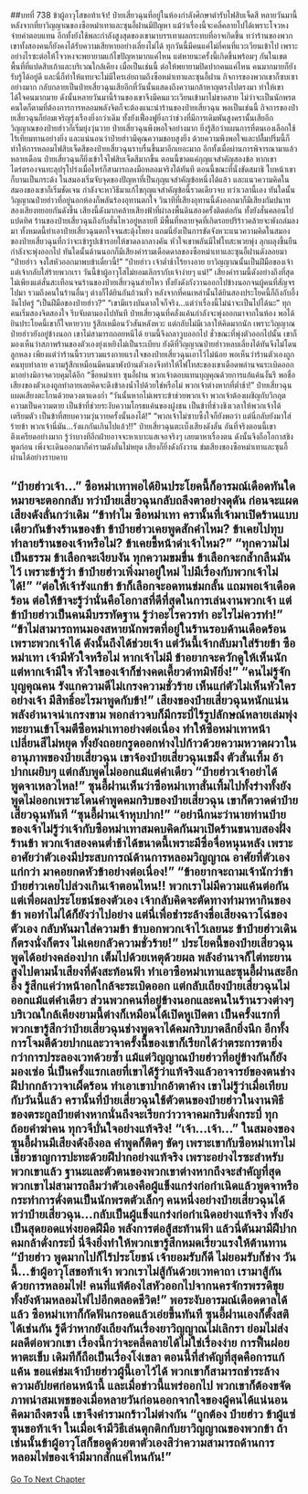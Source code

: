 ##บทที่ 738 ข้าผู้อาวุโสขอท้าเจ้า!
ป๋ายเสี่ยวฉุนที่อยู่ในห้องกำลังศึกษาตำรับไฟสิบเจ็ดสี หลายวันมานี้ หลังจากที่ยาวิญญาณของซือหม่าเทาและซุนอี้ฝานมีปัญหา แม้ว่าเรื่องนี้จะคลี่คลายไปได้เพราะโจวหงจ่ายค่าตอบแทน อีกทั้งยังใช้พละกำลังสูงสุดของเขามาบรรเทาผลกระทบที่อาจเกิดขึ้น
ทว่าร้านของพวกเขาทั้งสองคนก็ยังคงได้รับความเสียหายอย่างเลี่ยงไม่ได้ ทุกวันนี้มีคนแค่ไม่กี่คนที่แวะเวียนเข้าไป เพราะอย่างไรซะต่อให้โจวหงจะพยายามแก้ไขปัญหามากแค่ไหน แต่หายนะครั้งนี้เกิดขึ้นพร้อมๆ กันในเขตพื้นที่ที่แปดสิบเก้าและบริเวณใกล้เคียง เมื่อเป็นเช่นนี้ ต่อให้พยายามปิดปากคนแค่ไหน คนมากมายก็ยังรับรู้ได้อยู่ดี
และนี่ก็ทำให้แทบจะไม่มีใครเอ่ยถามถึงซือหม่าเทาและซุนอี้ฝาน กิจการของพวกเขาก็ซบเซาอย่างมาก กลับกลายเป็นป๋ายเสี่ยวฉุนเสียอีกที่วันนั้นแสดงถึงความกล้าหาญตรงไปตรงมา ทำให้เขาได้ใจคนมากมาย ดังนั้นหลายวันมานี้ร้านของเขาจึงมีคนแวะเวียนเข้ามาไม่ขาดสาย ไม่ว่าจะเป็นนักพรตคนใดก็ตามที่ต้องการการหลอมพลังจิตก็จะต้องแนะนำร้านของป๋ายเสี่ยวฉุน
พอเป็นเช่นนี้ กิจการของป๋ายเสี่ยวฉุนก็ย่อมเจริญรุ่งเรืองยิ่งกว่าเดิม ทั้งยังเฟื่องฟูยิ่งกว่าช่วงที่มีการเดิมพันสูงครานั้นเสียอีก
วิญญาณของป๋ายฮ่าวก็เริ่มยุ่งวุ่นวาย ป๋ายเสี่ยวฉุนพึงพอใจอย่างมาก ยิ่งรู้สึกว่าแผนการที่ตนเองเลือกใช้ไร้เทียมทานอย่างยิ่ง และแน่นอนว่าป๋ายฮ่าวมีคุณความชอบสูงยิ่ง
ด้วยความพึงพอใจและปลื้มปริ่มนี้ก็ทำให้การหลอมไฟสิบเจ็ดสีของป๋ายเสี่ยวฉุนราบรื่นขึ้นมาอีกเยอะมาก อีกทั้งเมื่อผ่านการพิจารณามาแล้วหลายเดือน ป๋ายเสี่ยวฉุนก็ยิ่งเข้าใจไฟสิบเจ็ดสีมากขึ้น ตอนนี้ขาดแค่กุญแจสำคัญสองข้อ หากเขาไตร่ตรองจนทะลุปรุโปร่งเมื่อไหร่ก็สามารถลงมือหลอมจริงได้ทันที
ตอนนี้ขณะที่นั่งขัดสมาธิ ใบหน้าเขาก็บานเป็นกระด้ง ในสมองเริ่มจับจุดของปัญหาที่เป็นกุญแจสำคัญข้อหนึ่งได้แล้ว และแนวความคิดในสมองของเขาก็เริ่มชัดเจน กำลังจะหาวิธีมาแก้ไขกุญแจสำคัญข้อนี้รวดเดียวจบ
ทว่าเวลานี้เอง ทันใดนั้นวิญญาณป๋ายฮ่าวที่อยู่นอกห้องก็พลันร้องอุทานตกใจ
วินาทีที่เสียงอุทานนี้ดังออกมาก็มีเสียงกัมปนาทสองเสียงทยอยกันดังขึ้น เสียงนี้ดังมากคล้ายเสียงฟ้าที่ผ่าลงพื้นดินสองครั้งติดต่อกัน ทั้งยังสั่นคลอนไปแปดทิศ ร้านของป๋ายเสี่ยวฉุนถึงกับสั่นไหวอยู่หลายที มีพื้นที่หลายจุดที่เกิดรอยปริร้าวคล้ายจะพังถล่มลงมา
ทั้งหมดนี้ทำเอาป๋ายเสี่ยวฉุนตกใจจนสะดุ้งโหยง แถมนี่ยังเป็นการขัดจังหวะแนวความคิดในสมองของป๋ายเสี่ยวฉุนที่กว่าจะเข้ารูปเข้ารอยให้ขาดลงกลางคัน หัวใจเขาพลันมีไฟโทสะพวยพุ่ง ลุกผลุงขึ้นยืน กำลังจะพุ่งออกไป ทันใดนั้นด้านนอกก็มีเสียงคำรามเดือดดาลของซือหม่าเทาและซุนอี้ฝานดังลอยมา
“ป๋ายฮ่าว จงใสหัวออกมาพบข้าเดี๋ยวนี้!”
“ป๋ายฮ่าว เจ้าต่ำช้าไร้ยางอาย ยาวิญญาณนั้นเป็นฝีมือของเจ้า แต่เจ้ากลับใส่ร้ายพวกเรา วันนี้ข้าผู้อาวุโสไม่ยอมเลิกรากับเจ้าง่ายๆ แน่!”
เสียงคำรามนี้ดังอย่างถึงที่สุด ไม่เพียงแต่สั่นสะเทือนจนร้านของป๋ายเสี่ยวฉุนส่ายไหว ทั้งยังดังกังวานออกไปข้างนอกจนผู้คนที่สัญจรไปมา รวมถึงคนในร้านอื่นๆ ต่างก็ได้ยินกันถ้วนทั่ว
หลังจากที่คนเหล่านั้นได้ยินสองประโยคนี้ก็ถึงกับอึ้งงันไปครู่
“เป็นฝีมือของป๋ายฮ่าว?”
“เขามีแรงบันดาลใจก็จริง...แต่ว่าเรื่องนี้ไม่น่าจะเป็นไปได้นะ” ทุกคนเริ่มสองจิตสองใจ รีบจับตามองไปทันที
ป๋ายเสี่ยวฉุนที่คลั่งแค้นกำลังจะพุ่งออกมาจากในห้อง พอได้ยินประโยคนี้เขาก็ใจหายวาบ รู้สึกเหมือนวัวสันหลังหวะ แต่กลับไม่มีเวลาให้คิดมากนัก เพราะวิญญาณป๋ายฮ่าวยังอยู่ข้างนอก เขาไม่สามารถถอยหนีได้ ยามนี้จึงถลาวูบออกไป
ชั่วขณะที่พุ่งตัวออกไปนั้น เขาก็มองเห็นว่าสภาพร้านของตัวเองยุ่งเหยิงไม่เป็นระเบียบ ยังดีที่วิญญาณป๋ายฮ่าวหลบเลี่ยงได้ทันจึงไม่โดนลูกหลง เพียงแต่ว่าร้านนี้รวบรวมแรงกายแรงใจของป๋ายเสี่ยวฉุนเอาไว้ไม่น้อย พอเห็นว่าร้านตัวเองถูกคนทุบทำลาย ความรู้สึกเหมือนมีคนมาพังบ้านตัวเองจึงทำให้ไฟโทสะของเขาเดือดพล่านจนระเบิดออกมาอย่างมิอาจควบคุมได้อีก
“ซือหม่าเทา ซุนอี้ฝาน พวกเจ้าตอบแทนบุญคุณด้วยการแก้แค้นงั้นรึ พอชื่อเสียงของตัวเองถูกทำลายเลยคิดจะดึงข้าลงน้ำไปด้วยใช่หรือไม่ พวกเจ้าต่างหากที่ต่ำช้า!” ป๋ายเสี่ยวฉุนแผดเสียงตะโกนด้วยดวงตาแดงก่ำ
“วันนั้นหากไม่เพราะข้าช่วยพวกเจ้า พวกเจ้าต้องเผชิญกับวิกฤตความเป็นความตาย เป็นข้าที่ช่วยระงับความโกรธแค้นของฝูงชน เป็นข้าที่ช่วงชิงเวลาให้พวกเจ้าได้เตรียมตัว เป็นข้าที่สยบความวุ่นวายครั้งนั้นลงได้!”
“พวกเจ้าไม่ซาบซึ้งใจก็ยังพอว่า แต่นี่กลับยังมาใส่ร้ายข้า พวกเจ้านี่มัน...รังแกกันเกินไปแล้ว!!” ป๋ายเสี่ยวฉุนตะเบ็งเสียงดังลั่น อันที่จริงตอนนี้เขาตึงเครียดอย่างมาก รู้ว่าบางทีอีกฝ่ายอาจจะหาเบาะแสเจอจริงๆ เลยมาหาเรื่องตน ดังนั้นจึงถือโอกาสชิงพูดก่อน เพิ่งจะเดินออกมาก็คำรามดังลั่นไม่หยุด เสียงก็ยิ่งดังกังวาน ข่มเสียงของซือหม่าเทาและซุนอี้ฝานได้อย่างราบคาบ

“ป๋ายฮ่าวเจ้า...” ซือหม่าเทาพอได้ยินประโยคนี้ก็อารมณ์เดือดทันใด หมายจะตอกกลับ ทว่าป๋ายเสี่ยวฉุนกลับถลึงตาอย่างดุดัน ก่อนจะแผดเสียงดังลั่นกว่าเดิม
“ข้าทำไม ซือหม่าเทา ครานั้นที่เจ้ามาเปิดร้านแบบเดียวกันข้างร้านของข้า ข้าป๋ายฮ่าวเคยพูดสักคำไหม? ข้าเคยไปทุบทำลายร้านของเจ้าหรือไม่? ข้าเคยชี้หน้าด่าเจ้าไหม?”
“ทุกความไม่เป็นธรรม ข้าเลือกจะเงียบงัน ทุกความขมขื่น ข้าเลือกจะกล้ำกลืนมันไว้ เพราะข้ารู้ว่า ข้าป๋ายฮ่าวเพิ่งมาอยู่ใหม่ ไปมีเรื่องกับพวกเจ้าไม่ได้!”
“ต่อให้เจ้ารังแกข้า ข้าก็เลือกจะอดทนข่มกลั้น แถมพอเจ้าเดือดร้อน ต่อให้ข้าจะรู้ว่านั่นคือโอกาสที่ดีที่สุดในการเล่นงานพวกเจ้า แต่ข้าป๋ายฮ่าวเป็นคนมีบรรทัดฐาน รู้ว่าอะไรควรทำ อะไรไม่ควรทำ!”
“ข้าไม่สามารถทนมองสหายนักพรตที่อยู่ในร้านรอบด้านเดือดร้อนเพราะพวกเจ้าได้ ดังนั้นถึงได้ช่วยเจ้า แต่วันนี้เจ้ากลับมาใส่ร้ายข้า ซือหม่าเทา เจ้ามีหัวใจหรือไม่ หากเจ้าไม่มี ข้าอยากจะควักดูให้เห็นนัก แต่หากเจ้ามีใจ หัวใจของเจ้าก็ช่างคดเคี้ยวดำทมิฬยิ่ง!”
“คนไม่รู้จักบุญคุณคน รังแกความดีไม่เกรงความชั่วร้าย เห็นแก่ตัวไม่เห็นหัวใครอย่างเจ้า มีสิทธิ์อะไรมาพูดกับข้า!” เสียงของป๋ายเสี่ยวฉุนหนักแน่น พลังอำนาจน่าเกรงขาม
พอกล่าวจบก็มีกระบี่ไร้รูปลักษณ์หลายเล่มพุ่งทะยานเข้าโจมตีซือหม่าเทาอย่างต่อเนื่อง ทำให้ซือหม่าเทาหน้าเปลี่ยนสีไม่หยุด ทั้งยังถอยกรูดออกห่างไปก้าวด้วยความหวาดผวาในอานุภาพของป๋ายเสี่ยวฉุน เขาจ้องป๋ายเสี่ยวฉุนเขม็ง ตัวสั่นเทิ้ม อ้าปากเผยิบๆ แต่กลับพูดไม่ออกแม้แต่คำเดียว
“ป๋ายฮ่าวเจ้าอย่าได้พูดจาเหลวไหล!” ซุนอี้ฝานเห็นว่าซือหม่าเทาสั่นเทิ้มไปทั้งร่างทั้งยังพูดไม่ออกเพราะโดนคำพูดคมกริบของป๋ายเสี่ยวฉุน เขาก็ตวาดด่าป๋ายเสี่ยวฉุนทันที
“ซุนอี้ฝานเจ้าหุบปาก!”
“อย่านึกนะว่านายท่านป๋ายของเจ้าไม่รู้ว่าเจ้ากับซือหม่าเทาสมคบคิดกันมาเปิดร้านขนาบสองฝั่งร้านข้า พวกเจ้าสองคนต่ำช้าได้ขนาดนี้เพราะมีซื่อจื่อหนุนหลัง เพราะอาศัยว่าตัวเองมีประสบการณ์ด้านการหลอมวิญญาณ อาศัยที่ตัวเองแก่กว่า มาคอยกดหัวข้าอย่างต่อเนื่อง!”
“ข้าอยากจะถามเจ้านักว่าข้าป๋ายฮ่าวเคยไปล่วงเกินเจ้าตอนไหน!! พวกเราไม่มีความแค้นต่อกัน แต่เพื่อผลประโยชน์ของตัวเอง เจ้ากลับคิดจะตัดทางทำมาหากินของข้า พอทำไม่ได้ก็ยังว่าไปอย่าง แต่นี่เพื่อชำระล้างชื่อเสียงฉาวโฉ่ของตัวเอง กลับหันมาใส่ความข้า ข้าบอกพวกเจ้าไว้เลยนะ ข้าป๋ายฮ่าวเดินก็ตรงนั่งก็ตรง ไม่เคยกลัวความชั่วร้าย!”
ประโยคนี้ของป๋ายเสี่ยวฉุนพูดได้อย่างคล่องปาก เต็มไปด้วยเหตุด้วยผล พลังอำนาจก็ไต่ทะยานสูงไปตามน้ำเสียงที่ดังสะท้อนฟ้า ทำเอาซือหม่าเทาและซุนอี้ฝานสะอึกอึ้ง รู้สึกแค่ว่าหน้าอกใกล้จะระเบิดออก แต่กลับเถียงป๋ายเสี่ยวฉุนไม่ออกแม้แต่คำเดียว
ส่วนพวกคนที่อยู่ข้างนอกและคนในร้านรวงต่างๆ บริเวณใกล้เคียงยามนี้ต่างก็เหมือนได้เปิดหูเปิดตา เป็นครั้งแรกที่พวกเขารู้สึกว่าป๋ายเสี่ยวฉุนช่างพูดจาได้คมกริบบาดลึกยิ่งนึก อีกทั้งการโจมตีด้วยปากและวาจาครั้งนี้ของเขาก็เรียกได้ว่าตระการตายิ่งกว่าการประลองเวทด้วยซ้ำ
แม้แต่วิญญาณป๋ายฮ่าวที่อยู่ข้างกันก็ยังมองเซ่อ นี่เป็นครั้งแรกเลยที่เขาได้รู้ว่าแท้จริงแล้วอาจารย์ของตนช่างฝีปากกล้าวาจาเผ็ดร้อน ทำเอาเขาปากอ้าตาค้าง เขาไม่รู้ว่าเมื่อเทียบกับวันนี้แล้ว ครานั้นที่ป๋ายเสี่ยวฉุนใช้ตัวตนของป๋ายฮ่าวในงานพิธีของตระกูลป๋ายต่างหากนั่นถึงจะเรียกว่าวาจาคมกริบดั่งกระบี่ ทุกถ้อยคำฆ่าคน ทุกวจีบั่นใจอย่างแท้จริง!
“เจ้า...เจ้า...” ในสมองของซุนอี้ฝานมีเสียงดังอึงอล คำพูดก็ติดๆ ขัดๆ เพราะเขากับซือหม่าเทาไม่เชี่ยวชาญการปะทะด้วยฝีปากอย่างแท้จริง เพราะอย่างไรซะสำหรับพวกเขาแล้ว ฐานะและตัวตนของพวกเขาต่างหากถึงจะสำคัญที่สุด พวกเขาไม่สามารถลืมว่าตัวเองคือผู้แข็งแกร่งก่อกำเนิดแล้วพูดจาหรือกระทำการดั่งตนเป็นนักพรตตัวเล็กๆ คนหนึ่งอย่างป๋ายเสี่ยวฉุนได้
ทว่าป๋ายเสี่ยวฉุน...กลับเป็นผู้แข็งแกร่งก่อกำเนิดอย่างแท้จริง ทั้งยังเป็นสุดยอดแห่งยอดฝีมือ พลังการต่อสู้สะท้านฟ้า แล้วนี่ดันมามีฝีปากคมกล้าดั่งกระบี่ นี่จึงยิ่งทำให้พวกเขารู้สึกหมดเรี่ยวแรงให้ต้านทาน
“ป๋ายฮ่าว พูดมากไปก็ไร้ประโยชน์ เจ้ายอมรับก็ดี ไม่ยอมรับก็ช่าง วันนี้...ข้าผู้อาวุโสขอท้าเจ้า พวกเราไม่สู้กันด้วยเวทคาถา เรามาสู้กันด้วยการหลอมไฟ! คนที่แพ้ต้องไสหัวออกไปจากนครจักรพรรดิขุย ทั้งยังห้ามหลอมไฟไปอีกตลอดชีวิต!” พอระงับอารมณ์เดือดดาลได้แล้ว ซือหม่าเทาก็กัดฟันกรอดแล้วเอ่ยขึ้นทันที
ซุนอี้ฝานเองก็ตั้งสติได้เช่นกัน รู้ดีว่าหากยังเถียงกันเรื่องยาวิญญาณไม่เลิกรา ย่อมไม่ส่งผลดีต่อพวกเขา เรื่องนี้กว่าจะคลี่คลายได้ไม่ใช่เรื่องง่าย การฟื้นฝอยหาตะเข็บ เดิมทีก็ถือเป็นเรื่องโง่เขลา ตอนนี้ที่สำคัญที่สุดคือการแก้แค้น ขอแค่ข่มเจ้าป๋ายฮ่าวผู้นี้เอาไว้ได้ พวกเขาก็สามารถชำระล้างความอัปยศก่อนหน้านี้ และเมื่อข่าวนี้แพร่ออกไป พวกเขาก็ต้องขจัดภาพน่าสมเพชของเมื่อหลายวันก่อนออกจากใจของผู้คนได้แน่นอน
คิดมาถึงตรงนี้ เขาจึงคำรามกร้าวไม่ต่างกัน
“ถูกต้อง ป๋ายฮ่าว ข้าผู้แซ่ซุนขอท้าเจ้า ในเมื่อเจ้ามีวิธีเล่นตุกติกกับยาวิญญาณของพวกข้า ถ้าเช่นนั้นข้าผู้อาวุโสก็ขอดูด้วยตาตัวเองสิว่าความสามารถด้านการหลอมไฟของเจ้ามีมากสักแค่ไหนกัน!”
------


[Go To Next Chapter]( ./176.md)